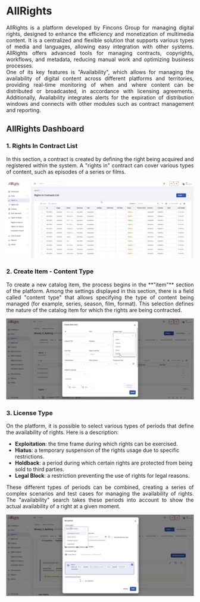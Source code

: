 # AllRights
<p align="justify">AllRights is a platform developed by Fincons Group for managing digital rights, designed to enhance the efficiency and monetization of multimedia content. It is a centralized and flexible solution that supports various types of media and languages, allowing easy integration with other systems. AllRights offers advanced tools for managing contracts, copyrights, workflows, and metadata, reducing manual work and optimizing business processes.<br>
One of its key features is "Availability", which allows for managing the availability of digital content across different platforms and territories, providing real-time monitoring of when and where content can be distributed or broadcasted, in accordance with licensing agreements. Additionally, Availability integrates alerts for the expiration of distribution windows and connects with other modules such as contract management and reporting.
</p>


## AllRights Dashboard

### 1. Rights In Contract List
<p style="text-align: justify;">In this section, a contract is created by defining the right being acquired and registered within the system. A "rights in" contract can cover various types of content, such as episodes of a series or films.</p>

![Crea Item - Content Type](dashboard/Rights%20In%20Contract%20List.png)

### 2. Create Item - Content Type
<p style="text-align: justify;">To create a new catalog item, the process begins in the **"item"** section of the platform. Among the settings displayed in this section, there is a field called "content type" that allows specifying the type of content being managed (for example, series, season, film, format). This selection defines the nature of the catalog item for which the rights are being contracted.</p>

![Create Item - Content Type](dashboard/Crea%20Item%20-%20Content%20Type.png)

### 3. License Type
<p style="text-align: justify;">On the platform, it is possible to select various types of periods that define the availability of rights. Here is a description:</p>

<ul>
  <li><strong>Exploitation</strong>: the time frame during which rights can be exercised.</li>
  <li><strong>Hiatus</strong>: a temporary suspension of the rights usage due to specific restrictions.</li>
  <li><strong>Holdback</strong>: a period during which certain rights are protected from being sold to third parties.</li>
  <li><strong>Legal Block</strong>: a restriction preventing the use of rights for legal reasons.</li>
</ul>

<p style="text-align: justify;">These different types of periods can be combined, creating a series of complex scenarios and test cases for managing the availability of rights. The "availability" search takes these periods into account to show the actual availability of a right at a given moment.</p>

![License Type](dashboard/License%20Type.png)


